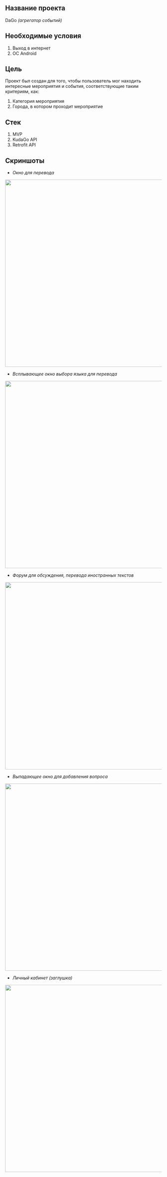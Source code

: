 

## Название проекта 
DaGo *(агрегатор событий)*

## Необходимые условия
1. Выход в интернет
2. OC Android

## Цель
Проект был создан для того, чтобы пользователь мог находить интересные мероприятия и события, соответствующие таким критериям, как:
1. Категория мероприятия
2. Города, в котором проходит мероприятие

## Стек
1. MVP
2. KudaGo API
3. Retrofit API

## Скриншоты
- *Окно для перевода*

<img src="/graphics/Screenshot_1579602688.png" height="600" />


- *Всплывающее окно выбора языка для перевода*

<img src="/graphics/Screenshot_1579602692.png" height="600" />

- *Форум для обсуждения, перевода иностранных текстов*

<img src="/graphics/Screenshot_1579602700.png" height="600" />

- *Выпадающее окно для добавления вопроса*

<img src="/graphics/Screenshot_1579602805.png" height="600" />

- *Личный кабинет (заглушка)*

<img src="/graphics/Screenshot_1579602824.png" height="600" />



